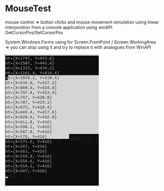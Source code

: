 # MouseTest
mouse control => button clicks and mouse movement simulation using linear interposition from a console application using winAPI GetCursorPos/SetCursorPos 

System.Windows.Forms using for  Screen.FromPoint / Screen.WorkingArea => you can stop using it and try to replace it with analogues from WinAPI

![use S for select](https://github.com/wlastas/MouseTest/blob/master/Select.jpg)
